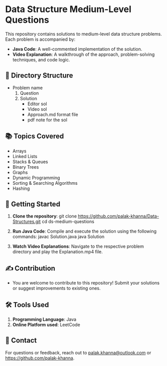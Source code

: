 # Data Structure Medium-Level Questions

This repository contains solutions to medium-level data structure problems. Each problem is accompanied by:
- **Java Code**: A well-commented implementation of the solution.
- **Video Explanation**: A walkthrough of the approach, problem-solving techniques, and code logic.

## 📂 Directory Structure
- Problem name
     1. Question
     2. Solution
           - Editor sol
           - Video sol
           - Approach.md format file
           - pdf note for the sol


## 📚 Topics Covered
- Arrays
- Linked Lists
- Stacks & Queues
- Binary Trees
- Graphs
- Dynamic Programming
- Sorting & Searching Algorithms
- Hashing

## 🚀 Getting Started

1. **Clone the repository**:
   git clone https://github.com/palak-khanna/Data-Structures.git
   cd ds-medium-questions

2. **Run Java Code**:
   Compile and execute the solution using the following commands:
   javac Solution.java
   java Solution

3. **Watch Video Explanations**:
   Navigate to the respective problem directory and play the Explanation.mp4 file.

## ✍️ Contribution
- You are welcome to contribute to this repository! Submit your solutions or suggest improvements to existing ones.

## 🛠️ Tools Used

1. **Programming Language**: Java
2. **Online Platform used**: LeetCode

## 📧 Contact
For questions or feedback, reach out to palak.khanna@outlook.com or https://github.com/palak-khanna.


